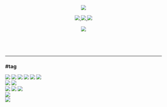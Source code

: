 <!--
**tommyJ874/tommyJ874** is a ✨ _special_ ✨ repository because its `README.md` (this file) appears on your GitHub profile.

Here are some ideas to get you started:

- 🔭 I’m currently working on ...
- 🌱 I’m currently learning ...
- 👯 I’m looking to collaborate on ...
- 🤔 I’m looking for help with ...
- 💬 Ask me about ...
- 📫 How to reach me: ...
- 😄 Pronouns: ...
- ⚡ Fun fact: ...
-->

<!-- https://github.com/kyechan99/capsule-render -->
<div align="center">
  <img src="https://capsule-render.vercel.app/api?type=transparent&fontColor=BDBDBD&height=80&text=Hi%20there!%20I'm%20Jinho👋&animation=twinkling&fontSize=30" />
</div>

</br>

<div align="center">
  <a href="#">
    <img src="https://img.shields.io/badge/Profile-000000?style=flat-square&logo=HomeAdvisor&logoColor=F68315&link="/>
  </a>
  <a href="mailto:tommyJ.dev@gmail.com">
    <img src="https://img.shields.io/badge/tommyJ.dev@gmail.com-000000?style=flat-square&logo=Gmail&logoColor=EA4335&link=mailto:tommyJ.dev@gmail.com"/>
  </a>
  <a href="https://open.kakao.com/o/s3szcbVe">
    <img src="https://img.shields.io/badge/tommyJ-000000?style=flat-square&logo=KakaoTalk&logoColor=FFCD00&link=https://open.kakao.com/o/s3szcbVe"/>
  </a>
</div>

</br>

<!-- https://github.com/antonkomarev/github-profile-views-counter -->
<div align="center">
 <img src="https://komarev.com/ghpvc/?username=tommyJ874&color=gray"/>
</div>

</br></br></br>

---

<!-- https://simpleicons.org/ -->
<!-- 
  <img src="https://img.shields.io/badge/-?style=flat&logo=&logoColor=white"/>
  <img src="https://img.shields.io/badge/-000000?style=flat-square&logo=&logoColor="/>
-->
### #tag
<div>
  <img src="https://img.shields.io/badge/JavaScript-000000?style=flat-square&logo=JavaScript&logoColor=F7DF1E"/>
  <img src="https://img.shields.io/badge/TypeScript-000000?style=flat-square&logo=TypeScript&logoColor=3178C6"/>
  <img src="https://img.shields.io/badge/React-000000?style=flat-square&logo=React&logoColor=61DAFB"/>
  <img src="https://img.shields.io/badge/MobX-000000?style=flat-square&logo=MobX&logoColor=FF9955"/>
  <img src="https://img.shields.io/badge/Tailwind CSS-000000?style=flat-square&logo=Tailwind CSS&logoColor=06B6D4"/>
  <img src="https://img.shields.io/badge/MUI-000000?style=flat-square&logo=MUI&logoColor=007FFF"/>
</div>

<div>
  <img src="https://img.shields.io/badge/Java-000000?style=flat-square&logo=Java&logoColor=007396"/>
  <img src="https://img.shields.io/badge/Spring-000000?style=flat-square&logo=Spring&logoColor=6DB33F"/>
</div>

<div>
  <img src="https://img.shields.io/badge/Oracle-000000?style=flat&logo=Oracle&logoColor=F80000"/>
  <img src="https://img.shields.io/badge/MySQL-000000?style=flat&logo=MySQL&logoColor=4479A1"/>
  <img src="https://img.shields.io/badge/MariaDB-000000?style=flat&logo=MariaDB&logoColor=003545"/>
</div>

<div>
  <img src="https://img.shields.io/badge/Firebase-000000?style=flat-square&logo=Firebase&logoColor=FFCA28"/>
</div>
<div>
  <img src="https://img.shields.io/badge/Vim-000000?style=flat-square&logo=Vim&logoColor=019733"/>
</div>
